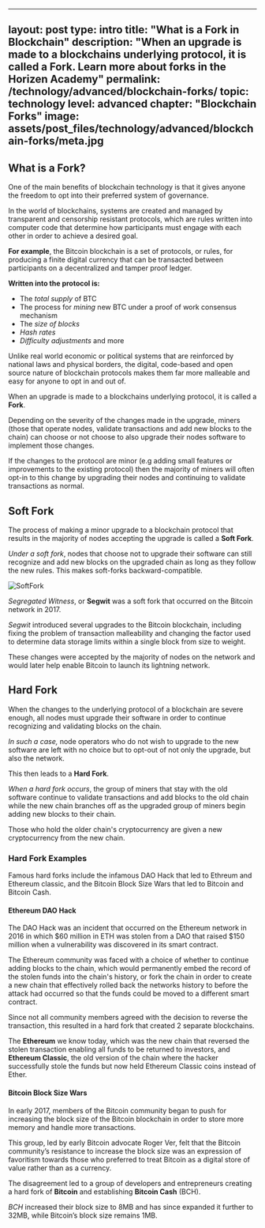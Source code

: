 ﻿
---
layout: post
type: intro
title: "What is a Fork in Blockchain"
description: "When an upgrade is made to a blockchains underlying protocol, it is called a Fork. Learn more about forks in the Horizen Academy"
permalink: /technology/advanced/blockchain-forks/
topic: technology
level: advanced
chapter: "Blockchain Forks"
image: assets/post_files/technology/advanced/blockchain-forks/meta.jpg
---

## What is a Fork?

One of the main benefits of blockchain technology is that it gives anyone the freedom to opt into their preferred system of governance.

In the world of blockchains, systems are created and managed by transparent and censorship resistant protocols, which are rules written into computer code that determine how participants must engage with each other in order to achieve a desired goal.

**For example**, the Bitcoin blockchain is a set of protocols, or rules, for producing a finite digital currency that can be transacted between participants on a decentralized and tamper proof ledger.

**Written into the protocol is:**

- The _total supply_ of BTC
- The process for _mining_ new BTC under a proof of work consensus mechanism
- The _size of blocks_
- _Hash rates_
- *Difficulty adjustments* and more

Unlike real world economic or political systems that are reinforced by national laws and physical borders, the digital, code-based and open source nature of blockchain protocols makes them far more malleable and easy for anyone to opt in and out of.

When an upgrade is made to a blockchains underlying protocol, it is called a **Fork**.

Depending on the severity of the changes made in the upgrade, miners (those that operate nodes, validate transactions and add new blocks to the chain) can choose or not choose to also upgrade their nodes software to implement those changes.

If the changes to the protocol are minor (e.g adding small features or improvements to the existing protocol) then the majority of miners will often opt-in to this change by upgrading their nodes and continuing to validate transactions as normal.

## Soft Fork

The process of making a minor upgrade to a blockchain protocol that results in the majority of nodes accepting the upgrade is called a **Soft Fork**.

_Under a soft fork_, nodes that choose not to upgrade their software can still recognize and add new blocks on the upgraded chain as long as they follow the new rules. This makes soft-forks backward-compatible.

![SoftFork]({{site.baseurl_root}}/assets/post_files/technology/advanced/blockchain-forks/ZBF_infographics_Oct1_SoftFork.jpg)

_Segregated Witness_, or **Segwit** was a soft fork that occurred on the Bitcoin network in 2017.

_Segwit_ introduced several upgrades to the Bitcoin blockchain, including fixing the problem of transaction malleability and changing the factor used to determine data storage limits within a single block from size to weight.

These changes were accepted by the majority of nodes on the network and would later help enable Bitcoin to launch its lightning network.

## Hard Fork

When the changes to the underlying protocol of a blockchain are severe enough, all nodes must upgrade their software in order to continue recognizing and validating blocks on the chain.

_In such a case,_ node operators who do not wish to upgrade to the new software are left with no choice but to opt-out of not only the upgrade, but also the network.

This then leads to a **Hard Fork**.

_When a hard fork occurs_, the group of miners that stay with the old software continue to validate transactions and add blocks to the old chain while the new chain branches off as the upgraded group of miners begin adding new blocks to their chain.

Those who hold the older chain's cryptocurrency are given a new cryptocurrency from the new chain.

### Hard Fork Examples

Famous hard forks include the infamous DAO Hack that led to Ethreum and Ethereum classic, and the Bitcoin Block Size Wars that led to Bitcoin and Bitcoin Cash.

#### Ethereum DAO Hack

The DAO Hack was an incident that occurred on the Ethereum network in 2016 in which $60 million in ETH was stolen from a DAO that raised $150 million when a vulnerability was discovered in its smart contract.

The Ethereum community was faced with a choice of whether to continue adding blocks to the chain, which would permanently embed the record of the stolen funds into the chain's history, or fork the chain in order to create a new chain that effectively rolled back the networks history to before the attack had occurred so that the funds could be moved to a different smart contract.

Since not all community members agreed with the decision to reverse the transaction, this resulted in a hard fork that created 2 separate blockchains.

The **Ethereum** we know today, which was the new chain that reversed the stolen transaction enabling all funds to be returned to investors, and **Ethereum Classic**, the old version of the chain where the hacker successfully stole the funds but now held Ethereum Classic coins instead of Ether.

#### Bitcoin Block Size Wars

In early 2017, members of the Bitcoin community began to push for increasing the block size of the Bitcoin blockchain in order to store more memory and handle more transactions.

This group, led by early Bitcoin advocate Roger Ver, felt that the Bitcoin community’s resistance to increase the block size was an expression of favoritism towards those who preferred to treat Bitcoin as a digital store of value rather than as a currency.

The disagreement led to a group of developers and entrepreneurs creating a hard fork of **Bitcoin** and establishing **Bitcoin Cash** (BCH).

_BCH_ increased their block size to 8MB and has since expanded it further to 32MB, while Bitcoin’s block size remains 1MB.
